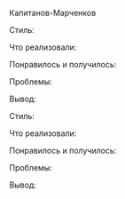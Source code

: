 Капитанов-Марченков

Стиль:

Что реализовали:

Понравилось и получилось:

Проблемы:

Вывод:

Стиль:

Что реализовали:

Понравилось и получилось: 

Проблемы: 

Вывод:
